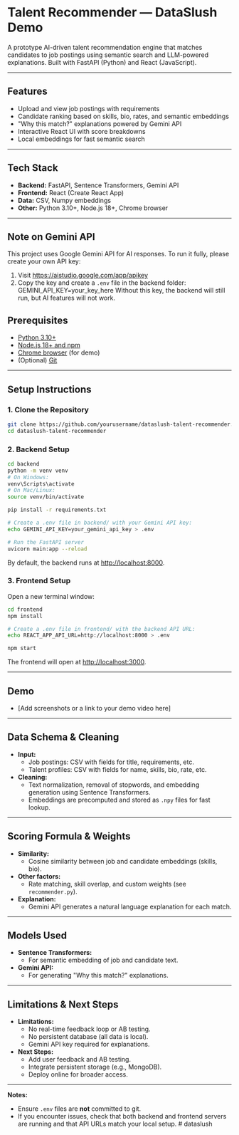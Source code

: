 # Talent Recommender — DataSlush Demo

A prototype AI-driven talent recommendation engine that matches candidates to job postings using semantic search and LLM-powered explanations. Built with FastAPI (Python) and React (JavaScript).

---

## Features

- Upload and view job postings with requirements
- Candidate ranking based on skills, bio, rates, and semantic embeddings
- "Why this match?" explanations powered by Gemini API
- Interactive React UI with score breakdowns
- Local embeddings for fast semantic search

---

## Tech Stack

- **Backend:** FastAPI, Sentence Transformers, Gemini API
- **Frontend:** React (Create React App)
- **Data:** CSV, Numpy embeddings
- **Other:** Python 3.10+, Node.js 18+, Chrome browser

---

## Note on Gemini API
This project uses Google Gemini API for AI responses.
To run it fully, please create your own API key:
1. Visit https://aistudio.google.com/app/apikey
2. Copy the key and create a `.env` file in the backend folder:
   GEMINI_API_KEY=your_key_here
Without this key, the backend will still run, but AI features will not work.

## Prerequisites

- [Python 3.10+](https://www.python.org/downloads/)
- [Node.js 18+ and npm](https://nodejs.org/)
- [Chrome browser](https://www.google.com/chrome/) (for demo)
- (Optional) [Git](https://git-scm.com/)

---

## Setup Instructions

### 1. Clone the Repository

```bash
git clone https://github.com/yourusername/dataslush-talent-recommender.git
cd dataslush-talent-recommender
```

### 2. Backend Setup

```bash
cd backend
python -m venv venv
# On Windows:
venv\Scripts\activate
# On Mac/Linux:
source venv/bin/activate

pip install -r requirements.txt

# Create a .env file in backend/ with your Gemini API key:
echo GEMINI_API_KEY=your_gemini_api_key > .env

# Run the FastAPI server
uvicorn main:app --reload
```

By default, the backend runs at [http://localhost:8000](http://localhost:8000).

### 3. Frontend Setup

Open a new terminal window:

```bash
cd frontend
npm install

# Create a .env file in frontend/ with the backend API URL:
echo REACT_APP_API_URL=http://localhost:8000 > .env

npm start
```

The frontend will open at [http://localhost:3000](http://localhost:3000).

---

## Demo

- [Add screenshots or a link to your demo video here]

---

## Data Schema & Cleaning

- **Input:**  
  - Job postings: CSV with fields for title, requirements, etc.
  - Talent profiles: CSV with fields for name, skills, bio, rate, etc.
- **Cleaning:**  
  - Text normalization, removal of stopwords, and embedding generation using Sentence Transformers.
  - Embeddings are precomputed and stored as `.npy` files for fast lookup.

---

## Scoring Formula & Weights

- **Similarity:**  
  - Cosine similarity between job and candidate embeddings (skills, bio).
- **Other factors:**  
  - Rate matching, skill overlap, and custom weights (see `recommender.py`).
- **Explanation:**  
  - Gemini API generates a natural language explanation for each match.

---

## Models Used

- **Sentence Transformers:**  
  - For semantic embedding of job and candidate text.
- **Gemini API:**  
  - For generating "Why this match?" explanations.

---

## Limitations & Next Steps

- **Limitations:**  
  - No real-time feedback loop or AB testing.
  - No persistent database (all data is local).
  - Gemini API key required for explanations.
- **Next Steps:**  
  - Add user feedback and AB testing.
  - Integrate persistent storage (e.g., MongoDB).
  - Deploy online for broader access.

---

**Notes:**
- Ensure `.env` files are **not** committed to git.
- If you encounter issues, check that both backend and frontend servers are running and that API URLs match your local setup.
#   d a t a s l u s h 
 
 